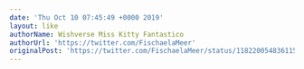 ```yaml
---
date: 'Thu Oct 10 07:45:49 +0000 2019'
layout: like
authorName: Wishverse Miss Kitty Fantastico
authorUrl: 'https://twitter.com/FischaelaMeer'
originalPost: 'https://twitter.com/FischaelaMeer/status/1182200548361158657'
---
```

